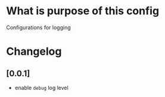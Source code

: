 # What is purpose of this config 

Configurations for logging

# Changelog

## [0.0.1]

- enable `debug` log level
